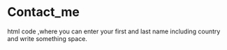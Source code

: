 # Contact_me
html code ,where you can enter your first and last name including country and write something space.
